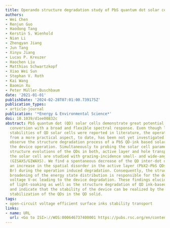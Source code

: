 ```yaml
---
title: Operando structure degradation study of PbS quantum dot solar cells
authors:
- Wei Chen
- Renjun Guo
- Haodong Tang
- Kerstin S. Wienhold
- Nian Li
- Zhengyan Jiang
- Jun Tang
- Xinyu Jiang
- Lucas P. Kreuzer
- Haochen Liu
- Matthias Schwartzkopf
- Xiao Wei Sun
- Stephan V. Roth
- Kai Wang
- Baomin Xu
- Peter Müller-Buschbaum
date: '2021-01-01'
publishDate: '2024-02-28T07:01:00.739175Z'
publication_types:
- article-journal
publication: '*Energy & Environmental Science*'
doi: 10.1039/d1ee00832c
abstract: PbS quantum dot (QD) solar cells demonstrate great potential in solar energy
  conversion with a broad and flexible spectral response. Even though long-term storage
  stabilities of QD solar cells were reported in literature, the operation stability
  from a more practical aspect, to date, has been not yet investigated. Herein, we
  observe the structure degradation process of a PbS QD-ink based solar cell during
  the device operation. Simultaneously to probing the solar cell parameters, the overall
  structure evolutions of the QDs in both, active layer and hole transport layer of
  the solar cell are studied with grazing-incidence small- and wide-angle X-ray scattering
  (GISAXS/GIWAXS). We find a spontaneous decrease of the QD inter-dot distance with
  an increase in the spatial disorder in the active layer (PbX2-PbS QDs, X = I, and
  Br) during the operation induced degradation. Consequently, the structure disorder-induced
  broadening of the energy state distribution is responsible for the decrease in open-circuit
  voltage V-oc leading to the device degradation. These findings elucidate the origin
  of light-soaking as well as the structure degradation of QD ink-based solar cells
  and indicate that the stability of the device can be realized by the positional
  stabilization of the QDs in the QD solid.
tags:
- open-circuit voltage efficient surface inks stability transport
links:
- name: URL
  url: <Go to ISI>://WOS:000646737400001 https://pubs.rsc.org/en/content/articlepdf/2021/ee/d1ee00832c
---
```

